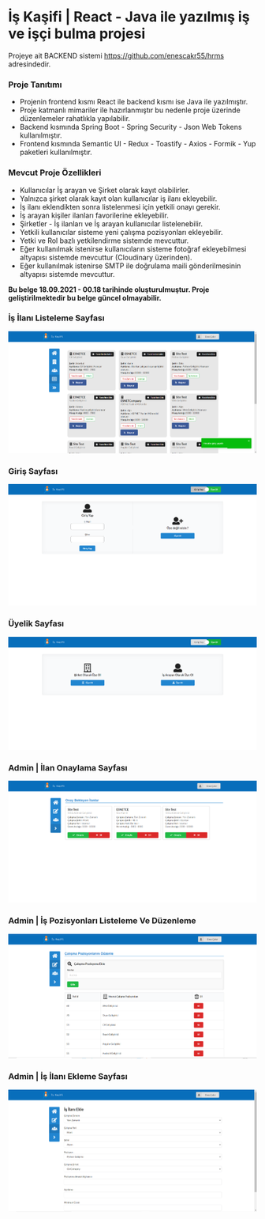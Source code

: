 <h1>İş Kaşifi | React - Java ile yazılmış iş ve işçi bulma projesi</h1>

Projeye ait BACKEND sistemi https://github.com/enescakr55/hrms adresindedir.

### Proje Tanıtımı

- Projenin frontend kısmı React ile backend kısmı ise Java ile yazılmıştır.
- Proje katmanlı mimariler ile hazırlanmıştır bu nedenle proje üzerinde düzenlemeler rahatlıkla yapılabilir.
- Backend kısmında Spring Boot - Spring Security - Json Web Tokens kullanılmıştır.
- Frontend kısmında Semantic UI - Redux - Toastify - Axios - Formik - Yup paketleri kullanılmıştır.

### Mevcut Proje Özellikleri

- Kullanıcılar İş arayan ve Şirket olarak kayıt olabilirler.
- Yalnızca şirket olarak kayıt olan kullanıcılar iş ilanı ekleyebilir.
- İş ilanı eklendikten sonra listelenmesi için yetkili onayı gerekir.
- İş arayan kişiler ilanları favorilerine ekleyebilir.
- Şirketler - İş ilanları ve İş arayan kullanıcılar listelenebilir.
- Yetkili kullanıcılar sisteme yeni çalışma pozisyonları ekleyebilir.
- Yetki ve Rol bazlı yetkilendirme sistemde mevcuttur.
-  Eğer kullanılmak istenirse kullanıcıların  sisteme fotoğraf ekleyebilmesi altyapısı sistemde mevcuttur (Cloudinary üzerinden).
- Eğer kullanılmak istenirse SMTP ile doğrulama maili gönderilmesinin altyapısı sistemde mevcuttur.

**Bu belge 18.09.2021 - 00.18 tarihinde oluşturulmuştur. Proje geliştirilmektedir bu belge güncel olmayabilir.**








<h3>İş İlanı Listeleme Sayfası</h3>

![1](https://raw.githubusercontent.com/enescakr55/HRMS-Frontend/master/OrnekResimler/jobadvert-list.png)

<h3>Giriş Sayfası</h3>

![1](https://raw.githubusercontent.com/enescakr55/HRMS-Frontend/master/OrnekResimler/sign-in.png)

<h3>Üyelik Sayfası</h3>

![1](https://raw.githubusercontent.com/enescakr55/HRMS-Frontend/master/OrnekResimler/sign-up.png)

<h3>Admin | İlan Onaylama Sayfası</h3>

![1](https://raw.githubusercontent.com/enescakr55/HRMS-Frontend/master/OrnekResimler/job-approve-adminPage.png)

<h3>Admin | İş Pozisyonları Listeleme Ve Düzenleme</h3>

![1](https://github.com/enescakr55/HRMS-Frontend/blob/master/OrnekResimler/job-roles-adminPage.png)

<h3>Admin | İş İlanı Ekleme Sayfası</h3>

![1](https://github.com/enescakr55/HRMS-Frontend/blob/master/OrnekResimler/add-job-advert-adminPage.png)
